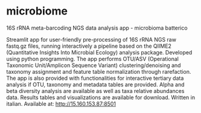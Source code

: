 # microbiome
16S rRNA meta-barcoding NGS data analysis app - microbioma batterico

Streamlit app for user-friendly pre-processing of 16S rRNA NGS raw fastq.gz files, running interactively a pipeline based on the QIIME2 (Quantitative Insights Into Microbial Ecology) analysis package. Developed using python programming. The app performs OTU/ASV (Operational Taxonomic Unit/Amplicon Sequence Variant) clustering/denoising and taxonomy assignment and feature table normalization through rarefaction. 
The app is also provided with functionalities for interactive tertiary data analysis if OTU, taxonomy and metadata tables are provided. Alpha and beta diversity analysis are available as well as taxa relative abundances data.
Results tables and visualizations are available for download. 
Written in italian.
Available at: http://15.160.153.87:8501
